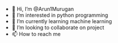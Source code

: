 - 👋 Hi, I’m @Arun1Murugan
- 👀 I’m interested in python programming
- 🌱 I’m currently learning machine learning
- 💞️ I’m looking to collaborate on project
- 📫 How to reach me 

<!---
Arun1Murugan/Arun1Murugan is a ✨ special ✨ repository because its `README.md` (this file) appears on your GitHub profile.
You can click the Preview link to take a look at your changes.
--->
